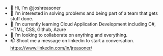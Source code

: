 - 👋 Hi, I’m @joshreasoner
- 👀 I’m interested in solving problems and being part of a team that gets stuff done.
- 🌱 I’m currently learning Cloud Application Development including C#, HTML, CSS, Github, Azure
- 💞️ I’m looking to collaborate on anything and everything.
- 📫 Shoot me a message on linkedin to start a conversation. https://www.linkedin.com/in/jreasoner/

<!---
joshreasoner/joshreasoner is a ✨ special ✨ repository because its `README.md` (this file) appears on your GitHub profile.
You can click the Preview link to take a look at your changes.
--->
